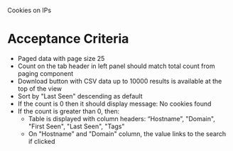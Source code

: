 Cookies on IPs

Acceptance Criteria
===================

* Paged data with page size 25
* Count on the tab header in left panel should match total count from paging component
* Download button with CSV data up to 10000 results is available at the top of the view
* Sort by "Last Seen" descending as default
* If the count is 0 then it should display message: No cookies found
* If the count is greater than 0, then:
  * Table is displayed with column headers: “Hostname”, "Domain", "First Seen", "Last Seen", "Tags"
  * On "Hostname" and "Domain" column, the value links to the search if clicked